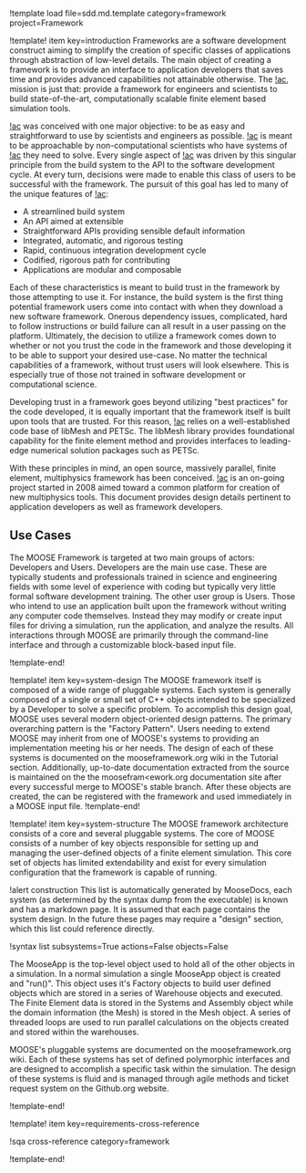 !template load file=sdd.md.template category=framework project=Framework

!template! item key=introduction
Frameworks are a software development construct aiming to simplify the creation of specific classes
of applications through abstraction of low-level details. The main object of creating a framework is
to provide an interface to application developers that saves time and provides advanced capabilities
not attainable otherwise. The [!ac](MOOSE), mission is
just that: provide a framework for engineers and scientists to build state-of-the-art,
computationally scalable finite element based simulation tools.

[!ac](MOOSE) was conceived with one major objective: to be as easy and straightforward to use by
scientists and engineers as possible. [!ac](MOOSE) is meant to be approachable by non-computational
scientists who have systems of [!ac](PDEs) they need to solve. Every single
aspect of [!ac](MOOSE) was driven by this singular principle from the build system to the API to
the software development cycle.  At every turn, decisions were made to enable this class of users to
be successful with the framework.  The pursuit of this goal has led to many of the unique features of
[!ac](MOOSE):

- A streamlined build system
- An API aimed at extensible
- Straightforward APIs providing sensible default information
- Integrated, automatic, and rigorous testing
- Rapid, continuous integration development cycle
- Codified, rigorous path for contributing
- Applications are modular and composable

Each of these characteristics is meant to build trust in the framework by those attempting to use
it. For instance, the build system is the first thing potential framework users come into contact
with when they download a new software framework. Onerous dependency issues, complicated, hard to
follow instructions or build failure can all result in a user passing on the platform. Ultimately,
the decision to utilize a framework comes down to whether or not you trust the code in the framework
and those developing it to be able to support your desired use-case.  No matter the technical
capabilities of a framework, without trust users will look elsewhere. This is especially true of
those not trained in software development or computational science.

Developing trust in a framework goes beyond utilizing "best practices" for the code developed, it is
equally important that the framework itself is built upon tools that are trusted. For this reason,
[!ac](MOOSE) relies on a well-established code base of libMesh and PETSc.  The libMesh library
provides foundational capability for the finite element method and provides interfaces to
leading-edge numerical solution packages such as PETSc.

With these principles in mind, an open source, massively parallel, finite element, multiphysics
framework has been conceived.  [!ac](MOOSE) is an on-going project started in 2008 aimed toward a
common platform for creation of new multiphysics tools.  This document provides design details
pertinent to application developers as well as framework developers.

## Use Cases

The MOOSE Framework is targeted at two main groups of actors: Developers and Users. Developers are
the main use case. These are typically students and professionals trained in science and engineering
fields with some level of experience with coding but typically very little formal software
development training. The other user group is Users. Those who intend to use an application built
upon the framework without writing any computer code themselves. Instead they may modify or create
input files for driving a simulation, run the application, and analyze the results. All interactions
through MOOSE are primarily through the command-line interface and through a customizable block-based
input file.

!template-end!


!template! item key=system-design
The MOOSE framework itself is composed of a wide range of pluggable systems. Each system is generally
composed of a single or small set of C++ objects intended to be specialized by a Developer to solve a
specific problem. To accomplish this design goal, MOOSE uses several modern object-oriented design
patterns. The primary overarching pattern is the "Factory Pattern". Users needing to extend MOOSE
may inherit from one of MOOSE's systems to providing an implementation meeting his or her needs. The
design of each of these systems is documented on the mooseframework.org wiki in the Tutorial
section. Additionally, up-to-date documentation extracted from the source is maintained on the the
moosefram<ework.org documentation site after every successful merge to MOOSE's stable branch. After
these objects are created, the can be registered with the framework and used immediately in a MOOSE
input file.
!template-end!

!template! item key=system-structure
The MOOSE framework architecture consists of a core and several pluggable systems. The core of MOOSE
consists of a number of key objects responsible for setting up and managing the user-defined objects
of a finite element simulation. This core set of objects has limited extendability and exist for
every simulation configuration that the framework is capable of running.

!alert construction
This list is automatically generated by MooseDocs, each system (as determined by the syntax dump from
the executable) is known and has a markdown page. It is assumed that each page contains the system
design. In the future these pages may require a "design" section, which this list could reference
directly.

!syntax list subsystems=True actions=False objects=False

The MooseApp is the top-level object used to hold all of the other objects in a simulation. In a
normal simulation a single MooseApp object is created and "run()". This object uses it's Factory
objects to build user defined objects which are stored in a series of Warehouse objects and
executed. The Finite Element data is stored in the Systems and Assembly object while the domain
information (the Mesh) is stored in the Mesh object. A series of threaded loops are used to run
parallel calculations on the objects created and stored within the warehouses.

MOOSE's pluggable systems are documented on the mooseframework.org wiki. Each of these systems has
set of defined polymorphic interfaces and are designed to accomplish a specific task within the
simulation. The design of these systems is fluid and is managed through agile methods and ticket
request system on the Github.org website.

!template-end!

!template! item key=requirements-cross-reference

!sqa cross-reference category=framework

!template-end!
